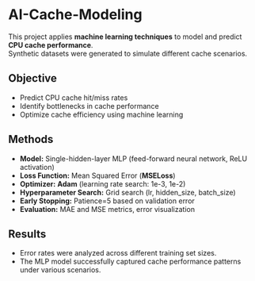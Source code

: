 # AI-Cache-Modeling  

This project applies **machine learning techniques** to model and predict **CPU cache performance**.  
Synthetic datasets were generated to simulate different cache scenarios.  

## Objective  
- Predict CPU cache hit/miss rates  
- Identify bottlenecks in cache performance  
- Optimize cache efficiency using machine learning  

## Methods  
- **Model:** Single-hidden-layer MLP (feed-forward neural network, ReLU activation)  
- **Loss Function:** Mean Squared Error (**MSELoss**)  
- **Optimizer:** **Adam** (learning rate search: 1e-3, 1e-2)  
- **Hyperparameter Search:** Grid search (lr, hidden_size, batch_size)  
- **Early Stopping:** Patience=5 based on validation error  
- **Evaluation:** MAE and MSE metrics, error visualization  

## Results  
- Error rates were analyzed across different training set sizes.  
- The MLP model successfully captured cache performance patterns under various scenarios.  
